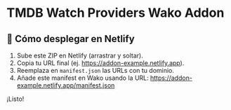 # TMDB Watch Providers Wako Addon

## 🚀 Cómo desplegar en Netlify

1. Sube este ZIP en Netlify (arrastrar y soltar).
2. Copia tu URL final (ej. https://addon-example.netlify.app).
3. Reemplaza en `manifest.json` las URLs con tu dominio.
4. Añade este manifest en Wako usando la URL:
   https://addon-example.netlify.app/manifest.json

¡Listo!
